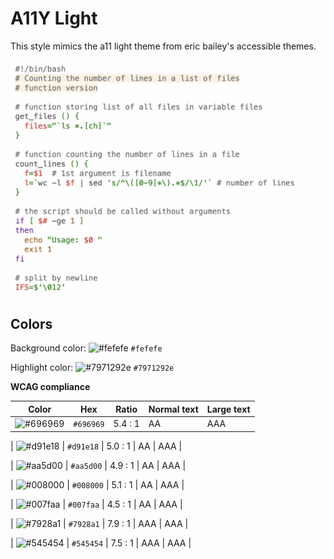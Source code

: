 # A11Y Light

This style mimics the a11 light theme from eric bailey's accessible themes.

![Screenshot of the a11y-light theme in a bash script](./images/a11y-light.png)

## Colors

Background color: ![#fefefe](https://via.placeholder.com/20/fefefe/fefefe.png) `#fefefe`

Highlight color: ![#7971292e](https://via.placeholder.com/20/7971292e/7971292e.png) `#7971292e`

**WCAG compliance**

| Color                                                        | Hex       | Ratio   | Normal text | Large text |
| ------------------------------------------------------------ | --------- | ------- | ----------- | ---------- |
| ![#696969](https://via.placeholder.com/20/696969/696969.png) | `#696969` | 5.4 : 1 | AA          | AAA        |

| ![#d91e18](https://via.placeholder.com/20/d91e18/d91e18.png) | `#d91e18` | 5.0 : 1 | AA | AAA |

| ![#aa5d00](https://via.placeholder.com/20/aa5d00/aa5d00.png) | `#aa5d00` | 4.9 : 1 | AA | AAA |

| ![#008000](https://via.placeholder.com/20/008000/008000.png) | `#008000` | 5.1 : 1 | AA | AAA |

| ![#007faa](https://via.placeholder.com/20/007faa/007faa.png) | `#007faa` | 4.5 : 1 | AA | AAA |

| ![#7928a1](https://via.placeholder.com/20/7928a1/7928a1.png) | `#7928a1` | 7.9 : 1 | AAA | AAA |

| ![#545454](https://via.placeholder.com/20/545454/545454.png) | `#545454` | 7.5 : 1 | AAA | AAA |
